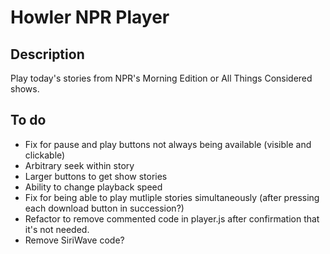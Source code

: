 # Howler NPR Player

## Description
Play today's stories from NPR's Morning Edition or All Things Considered shows. 

## To do
* Fix for pause and play buttons not always being available (visible and clickable)
* Arbitrary seek within story
* Larger buttons to get show stories
* Ability to change playback speed
* Fix for being able to play mutliple stories simultaneously (after pressing each download button in succession?)
* Refactor to remove commented code in player.js after confirmation that it's not needed.
* Remove SiriWave code?
